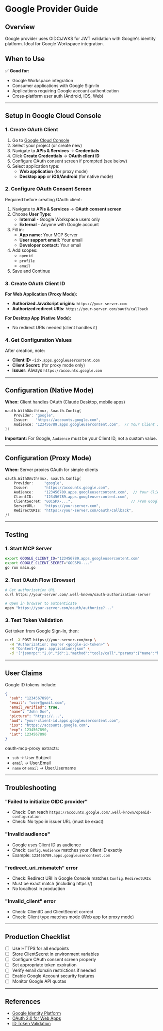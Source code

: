# Google Provider Guide

## Overview

Google provider uses OIDC/JWKS for JWT validation with Google's identity platform. Ideal for Google Workspace integration.

## When to Use

✅ **Good for:**
- Google Workspace integration
- Consumer applications with Google Sign-In
- Applications requiring Google account authentication
- Cross-platform user auth (Android, iOS, Web)

---

## Setup in Google Cloud Console

### 1. Create OAuth Client

1. Go to [Google Cloud Console](https://console.cloud.google.com)
2. Select your project (or create new)
3. Navigate to **APIs & Services** → **Credentials**
4. Click **Create Credentials** → **OAuth client ID**
5. Configure OAuth consent screen if prompted (see below)
6. Select application type:
   - **Web application** (for proxy mode)
   - **Desktop app** or **iOS/Android** (for native mode)

### 2. Configure OAuth Consent Screen

Required before creating OAuth client:

1. Navigate to **APIs & Services** → **OAuth consent screen**
2. Choose **User Type:**
   - **Internal** - Google Workspace users only
   - **External** - Anyone with Google account
3. Fill in:
   - **App name:** Your MCP Server
   - **User support email:** Your email
   - **Developer contact:** Your email
4. Add scopes:
   - `openid`
   - `profile`
   - `email`
5. Save and Continue

### 3. Create OAuth Client ID

**For Web Application (Proxy Mode):**
- **Authorized JavaScript origins:** `https://your-server.com`
- **Authorized redirect URIs:** `https://your-server.com/oauth/callback`

**For Desktop App (Native Mode):**
- No redirect URIs needed (client handles it)

### 4. Get Configuration Values

After creation, note:

- **Client ID:** `<id>.apps.googleusercontent.com`
- **Client Secret:** (for proxy mode only)
- **Issuer:** Always `https://accounts.google.com`

---

## Configuration (Native Mode)

**When:** Client handles OAuth (Claude Desktop, mobile apps)

```go
oauth.WithOAuth(mux, &oauth.Config{
    Provider: "google",
    Issuer:   "https://accounts.google.com",
    Audience: "123456789.apps.googleusercontent.com",  // Your Client ID
})
```

**Important:** For Google, `Audience` must be your Client ID, not a custom value.

---

## Configuration (Proxy Mode)

**When:** Server proxies OAuth for simple clients

```go
oauth.WithOAuth(mux, &oauth.Config{
    Provider:     "google",
    Issuer:       "https://accounts.google.com",
    Audience:     "123456789.apps.googleusercontent.com",  // Your Client ID
    ClientID:     "123456789.apps.googleusercontent.com",
    ClientSecret: "GOCSPX-...",                           // From Google Console
    ServerURL:    "https://your-server.com",
    RedirectURIs: "https://your-server.com/oauth/callback",
})
```

---

## Testing

### 1. Start MCP Server

```bash
export GOOGLE_CLIENT_ID="123456789.apps.googleusercontent.com"
export GOOGLE_CLIENT_SECRET="GOCSPX-..."
go run main.go
```

### 2. Test OAuth Flow (Browser)

```bash
# Get authorization URL
curl https://your-server.com/.well-known/oauth-authorization-server

# Open in browser to authenticate
open "https://your-server.com/oauth/authorize?..."
```

### 3. Test Token Validation

Get token from Google Sign-In, then:

```bash
curl -X POST https://your-server.com/mcp \
  -H "Authorization: Bearer <google-id-token>" \
  -H "Content-Type: application/json" \
  -d '{"jsonrpc":"2.0","id":1,"method":"tools/call","params":{"name":"hello","arguments":{}}}'
```

---

## User Claims

Google ID tokens include:

```json
{
  "sub": "1234567890",
  "email": "user@gmail.com",
  "email_verified": true,
  "name": "John Doe",
  "picture": "https://...",
  "aud": "your-client-id.apps.googleusercontent.com",
  "iss": "https://accounts.google.com",
  "exp": 1234567890,
  "iat": 1234567890
}
```

oauth-mcp-proxy extracts:
- `sub` → User.Subject
- `email` → User.Email
- `name` or `email` → User.Username

---

## Troubleshooting

### "Failed to initialize OIDC provider"
- Check: Can reach `https://accounts.google.com/.well-known/openid-configuration`
- Check: No typo in issuer URL (must be exact)

### "Invalid audience"
- Google uses Client ID as audience
- Check: `Config.Audience` matches your Client ID exactly
- Example: `123456789.apps.googleusercontent.com`

### "redirect_uri_mismatch" error
- Check: Redirect URI in Google Console matches `Config.RedirectURIs`
- Must be exact match (including https://)
- No localhost in production

### "invalid_client" error
- Check: ClientID and ClientSecret correct
- Check: Client type matches mode (Web app for proxy mode)

---

## Production Checklist

- [ ] Use HTTPS for all endpoints
- [ ] Store ClientSecret in environment variables
- [ ] Configure OAuth consent screen properly
- [ ] Set appropriate token expiration
- [ ] Verify email domain restrictions if needed
- [ ] Enable Google Account security features
- [ ] Monitor Google API quotas

---

## References

- [Google Identity Platform](https://developers.google.com/identity)
- [OAuth 2.0 for Web Apps](https://developers.google.com/identity/protocols/oauth2/web-server)
- [ID Token Validation](https://developers.google.com/identity/protocols/oauth2/openid-connect#validatinganidtoken)
